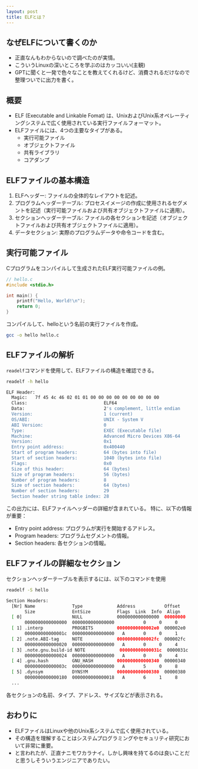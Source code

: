```yaml
---
layout: post
title: ELFとは？
---
```


## なぜELFについて書くのか
- 正直なんもわからないので調べたのが実情。
- こういうLinuxの深いところを学ぶのはカッコいい(主観)
- GPTに聞くと一発で色々なことを教えてくれるけど、消費されるだけなので整理ついでに出力を書く。

## 概要
- ELF (Executable and Linkable Fomat) は、UnixおよびUnix系オペレーティングシステムで広く使用されている実行ファイルフォーマット。
- ELFファイルには、4つの主要なタイプがある。
  - 実行可能ファイル
  - オブジェクトファイル
  - 共有ライブラリ
  - コアダンプ

## ELFファイルの基本構造
1. ELFヘッダー: ファイルの全体的なレイアウトを記述。
2. プログラムヘッダーテーブル: プロセスイメージの作成に使用されるセグメントを記述（実行可能ファイルおよび共有オブジェクトファイルに適用）。
3. セクションヘッダーテーブル: ファイルの各セクションを記述（オブジェクトファイルおよび共有オブジェクトファイルに適用）。
4. データセクション: 実際のプログラムデータや命令コードを含む。

## 実行可能ファイル
Cプログラムをコンパイルして生成されたELF実行可能ファイルの例。

```c
// hello.c
#include <stdio.h>

int main() {
    printf("Hello, World!\n");
    return 0;
}
```

コンパイルして、helloという名前の実行ファイルを作成。

```bash
gcc -o hello hello.c
```

## ELFファイルの解析

`readelf`コマンドを使用して、ELFファイルの構造を確認できる。

```bash
readelf -h hello
```

```bash
ELF Header:
  Magic:   7f 45 4c 46 02 01 01 00 00 00 00 00 00 00 00 00 
  Class:                             ELF64
  Data:                              2's complement, little endian
  Version:                           1 (current)
  OS/ABI:                            UNIX - System V
  ABI Version:                       0
  Type:                              EXEC (Executable file)
  Machine:                           Advanced Micro Devices X86-64
  Version:                           0x1
  Entry point address:               0x400440
  Start of program headers:          64 (bytes into file)
  Start of section headers:          1040 (bytes into file)
  Flags:                             0x0
  Size of this header:               64 (bytes)
  Size of program headers:           56 (bytes)
  Number of program headers:         8
  Size of section headers:           64 (bytes)
  Number of section headers:         29
  Section header string table index: 28
```

この出力には、ELFファイルヘッダーの詳細が含まれている。
特に、以下の情報が重要：

- Entry point address: プログラムが実行を開始するアドレス。
- Program headers: プログラムセグメントの情報。
- Section headers: 各セクションの情報。

## ELFファイルの詳細なセクション
セクションヘッダーテーブルを表示するには、以下のコマンドを使用

```bash
readelf -S hello
```

```bash
Section Headers:
  [Nr] Name              Type             Address           Offset
       Size              EntSize          Flags  Link  Info  Align
  [ 0]                   NULL             0000000000000000  00000000
       0000000000000000  0000000000000000           0     0     0
  [ 1] .interp           PROGBITS         00000000000002e0  000002e0
       000000000000001c  0000000000000000   A       0     0     1
  [ 2] .note.ABI-tag     NOTE             00000000000002fc  000002fc
       0000000000000020  0000000000000000   A       0     0     4
  [ 3] .note.gnu.build-id NOTE             000000000000031c  0000031c
       0000000000000024  0000000000000000   A       0     0     4
  [ 4] .gnu.hash         GNU_HASH         0000000000000340  00000340
       000000000000003c  0000000000000000   A       5     0     8
  [ 5] .dynsym           DYNSYM           0000000000000380  00000380
       0000000000000180  0000000000000018   A       6     1     8
  ...
```

各セクションの名前、タイプ、アドレス、サイズなどが表示される。

## おわりに
- ELFファイルはLinuxや他のUnix系システムで広く使用されている。
- その構造を理解することはシステムプログラミングやセキュリティ研究において非常に重要。
- と言われたが、正直ナニモワカラナイ。しかし興味を持てるのは良いことだと思うしそういうエンジニアでありたい。

